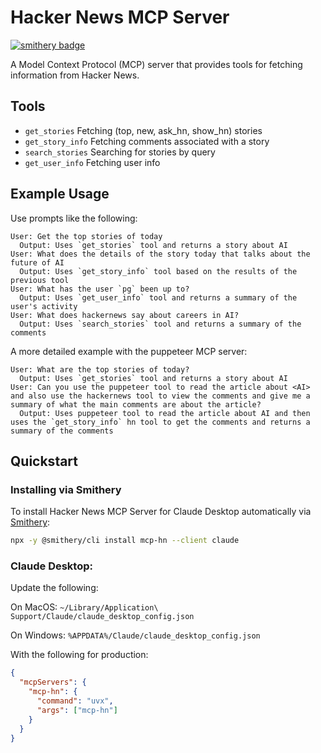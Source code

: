 # Hacker News MCP Server

[![smithery badge](https://smithery.ai/badge/mcp-hn)](https://smithery.ai/mcp-hn)

A Model Context Protocol (MCP) server that provides tools for fetching information from Hacker News.

## Tools

- `get_stories` Fetching (top, new, ask_hn, show_hn) stories
- `get_story_info` Fetching comments associated with a story
- `search_stories` Searching for stories by query
- `get_user_info` Fetching user info

## Example Usage

Use prompts like the following:

```
User: Get the top stories of today
  Output: Uses `get_stories` tool and returns a story about AI
User: What does the details of the story today that talks about the future of AI
  Output: Uses `get_story_info` tool based on the results of the previous tool
User: What has the user `pg` been up to?
  Output: Uses `get_user_info` tool and returns a summary of the user's activity
User: What does hackernews say about careers in AI?
  Output: Uses `search_stories` tool and returns a summary of the comments
```

A more detailed example with the puppeteer MCP server:

```
User: What are the top stories of today?
  Output: Uses `get_stories` tool and returns a story about AI
User: Can you use the puppeteer tool to read the article about <AI> and also use the hackernews tool to view the comments and give me a summary of what the main comments are about the article?
  Output: Uses puppeteer tool to read the article about AI and then uses the `get_story_info` hn tool to get the comments and returns a summary of the comments
```

## Quickstart

### Installing via Smithery

To install Hacker News MCP Server for Claude Desktop automatically via [Smithery](https://smithery.ai/mcp-hn):

```bash
npx -y @smithery/cli install mcp-hn --client claude
```

### Claude Desktop:

Update the following:

On MacOS: `~/Library/Application\ Support/Claude/claude_desktop_config.json`

On Windows: `%APPDATA%/Claude/claude_desktop_config.json`

With the following for production:

```json
{
  "mcpServers": {
    "mcp-hn": {
      "command": "uvx",
      "args": ["mcp-hn"]
    }
  }
}
```







